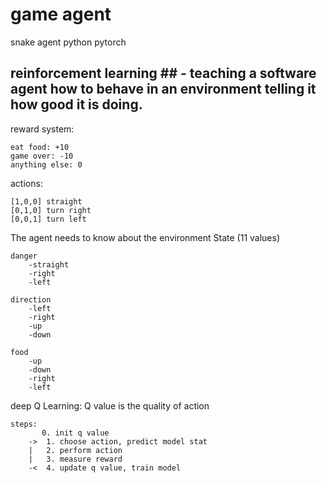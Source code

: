 # game agent
snake agent python pytorch

## reinforcement learning ## - teaching a software agent how to behave in an environment telling it how good it is doing.

reward system:

    eat food: +10
    game over: -10
    anything else: 0

actions:

    [1,0,0] straight
    [0,1,0] turn right
    [0,0,1] turn left

The agent needs to know about the environment
State (11 values)

    danger
        -straight
        -right
        -left

    direction
        -left
        -right
        -up
        -down

    food
        -up
        -down
        -right
        -left



deep Q Learning:
    Q value is the quality of action

    steps:
           0. init q value
        ->  1. choose action, predict model stat
        |   2. perform action
        |   3. measure reward
        -<  4. update q value, train model
